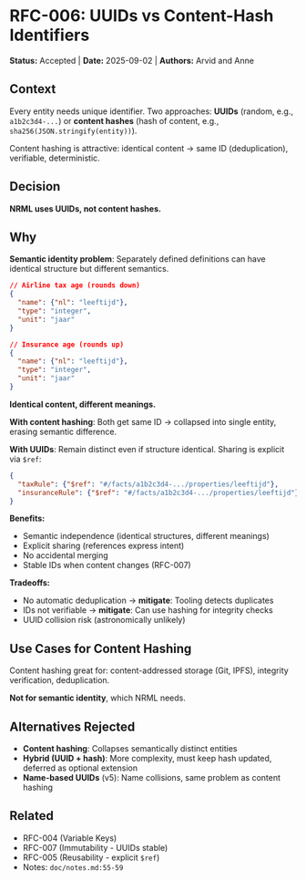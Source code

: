 # RFC-006: UUIDs vs Content-Hash Identifiers

**Status:** Accepted | **Date:** 2025-09-02 | **Authors:** Arvid and Anne

## Context

Every entity needs unique identifier. Two approaches: **UUIDs** (random, e.g., `a1b2c3d4-...`) or **content hashes** (hash of content, e.g., `sha256(JSON.stringify(entity))`).

Content hashing is attractive: identical content → same ID (deduplication), verifiable, deterministic.

## Decision

**NRML uses UUIDs, not content hashes.**

## Why

**Semantic identity problem**: Separately defined definitions can have identical structure but different semantics.

```json
// Airline tax age (rounds down)
{
  "name": {"nl": "leeftijd"},
  "type": "integer",
  "unit": "jaar"
}

// Insurance age (rounds up)
{
  "name": {"nl": "leeftijd"},
  "type": "integer",
  "unit": "jaar"
}
```

**Identical content, different meanings.**

**With content hashing**: Both get same ID → collapsed into single entity, erasing semantic difference.

**With UUIDs**: Remain distinct even if structure identical. Sharing is explicit via `$ref`:

```json
{
  "taxRule": {"$ref": "#/facts/a1b2c3d4-.../properties/leeftijd"},
  "insuranceRule": {"$ref": "#/facts/a1b2c3d4-.../properties/leeftijd"}
}
```

**Benefits:**
- Semantic independence (identical structures, different meanings)
- Explicit sharing (references express intent)
- No accidental merging
- Stable IDs when content changes (RFC-007)

**Tradeoffs:**
- No automatic deduplication → **mitigate**: Tooling detects duplicates
- IDs not verifiable → **mitigate**: Can use hashing for integrity checks
- UUID collision risk (astronomically unlikely)

## Use Cases for Content Hashing

Content hashing great for: content-addressed storage (Git, IPFS), integrity verification, deduplication.

**Not for semantic identity**, which NRML needs.

## Alternatives Rejected

- **Content hashing**: Collapses semantically distinct entities
- **Hybrid (UUID + hash)**: More complexity, must keep hash updated, deferred as optional extension
- **Name-based UUIDs** (v5): Name collisions, same problem as content hashing

## Related

- RFC-004 (Variable Keys)
- RFC-007 (Immutability - UUIDs stable)
- RFC-005 (Reusability - explicit `$ref`)
- Notes: `doc/notes.md:55-59`
